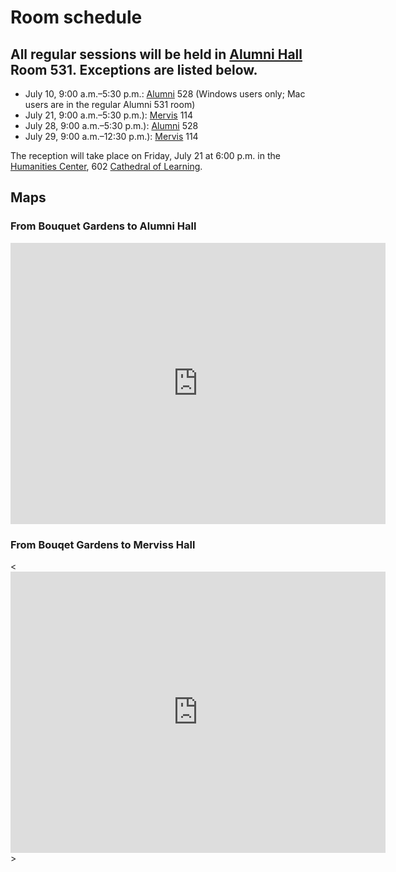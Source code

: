 # Room schedule

## All regular sessions will be held in [Alumni Hall](http://www.tour.pitt.edu/tour/alumni-hall) Room 531. Exceptions are listed below.

- July 10, 9:00 a.m.–5:30 p.m.: [Alumni](http://www.tour.pitt.edu/tour/alumni-hall) 528 (Windows users only; Mac users are in the regular Alumni 531 room)
- July 21, 9:00 a.m.–5:30 p.m.): [Mervis](http://www.tour.pitt.edu/tour/mervis-hall) 114
- July 28, 9:00 a.m.–5:30 p.m.): [Alumni](http://www.tour.pitt.edu/tour/alumni-hall) 528
- July 29, 9:00 a.m.–12:30 p.m.): [Mervis](http://www.tour.pitt.edu/tour/mervis-hall) 114

The reception will take place on Friday, July 21 at 6:00 p.m. in the [Humanities Center](http://www.humcenter.pitt.edu/), 602 [Cathedral of Learning](http://www.tour.pitt.edu/tour/cathedral-learning).

## Maps

### From Bouquet Gardens to Alumni Hall

<iframe src="https://www.google.com/maps/embed?pb=!1m28!1m12!1m3!1d3036.450443526596!2d-79.9568732350812!3d40.44316626195606!2m3!1f0!2f0!3f0!3m2!1i1024!2i768!4f13.1!4m13!3e2!4m5!1s0x8834f22828e6cf47%3A0xf87ad7d708e7458e!2sBouquet+Gardens%2C+300+S+Bouquet+St%2C+Pittsburgh%2C+PA+15213!3m2!1d40.4407449!2d-79.9551779!4m5!1s0x8834f22f4c0ca7e3%3A0x517c2568d7e0544!2sAlumni+Hall%2C+4227+Fifth+Ave%2C+Pittsburgh%2C+PA+15260!3m2!1d40.4455795!2d-79.9538827!5e0!3m2!1sen!2sus!4v1498597595449" width="600" height="450" frameborder="0" style="border:0" allowfullscreen></iframe>

### From Bouqet Gardens to Merviss Hall

<<iframe src="https://www.google.com/maps/embed?pb=!1m28!1m12!1m3!1d3036.5585602229207!2d-79.95641873508134!3d40.440772762101616!2m3!1f0!2f0!3f0!3m2!1i1024!2i768!4f13.1!4m13!3e2!4m5!1s0x8834f22828e6cf47%3A0xf87ad7d708e7458e!2sBouquet+Gardens%2C+South+Bouquet+Street%2C+Pittsburgh%2C+PA!3m2!1d40.4407449!2d-79.9551779!4m5!1s0x8834f22805963667%3A0x1cd8662079624d2e!2sMervis+Hall%2C+Pittsburgh%2C+PA!3m2!1d40.440793!2d-79.95328219999999!5e0!3m2!1sen!2sus!4v1498597729483" width="600" height="450" frameborder="0" style="border:0" allowfullscreen></iframe>>


